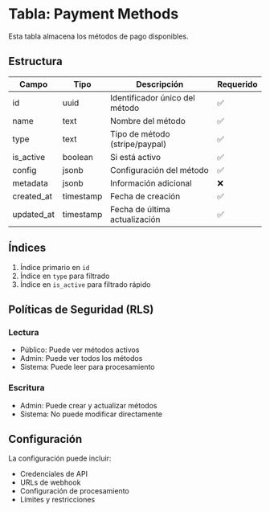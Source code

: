 # Tabla: Payment Methods

Esta tabla almacena los métodos de pago disponibles.

## Estructura

| Campo | Tipo | Descripción | Requerido |
|-------|------|-------------|-----------|
| id | uuid | Identificador único del método | ✅ |
| name | text | Nombre del método | ✅ |
| type | text | Tipo de método (stripe/paypal) | ✅ |
| is_active | boolean | Si está activo | ✅ |
| config | jsonb | Configuración del método | ✅ |
| metadata | jsonb | Información adicional | ❌ |
| created_at | timestamp | Fecha de creación | ✅ |
| updated_at | timestamp | Fecha de última actualización | ✅ |

## Índices

1. Índice primario en `id`
2. Índice en `type` para filtrado
3. Índice en `is_active` para filtrado rápido

## Políticas de Seguridad (RLS)

### Lectura
- Público: Puede ver métodos activos
- Admin: Puede ver todos los métodos
- Sistema: Puede leer para procesamiento

### Escritura
- Admin: Puede crear y actualizar métodos
- Sistema: No puede modificar directamente

## Configuración

La configuración puede incluir:
- Credenciales de API
- URLs de webhook
- Configuración de procesamiento
- Límites y restricciones